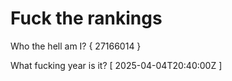 # Fuck the rankings

Who the hell am I?
{ 27166014 }

What fucking year is it?
[ 2025-04-04T20:40:00Z ]

